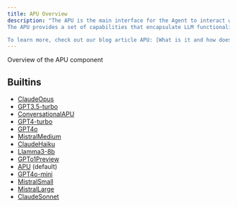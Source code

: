 ```yaml
---
title: APU Overview
description: "The APU is the main interface for the Agent to interact with the LLM.
The APU provides a set of capabilities that encapsulate LLM functionality and creates a clear separation between business logic and the underlying LLM implementation.

To learn more, check out our blog article APU: [What is it and how does it work?](https://www.eidolonai.com/what_is_apu/)."
---
```

Overview of the APU component
## Builtins
* [ClaudeOpus](/docs/components/claudeopus/claudeopus/)
* [GPT3.5-turbo](/docs/components/gpt3_5-turbo/gpt3_5-turbo/)
* [ConversationalAPU](/docs/components/conversationalapu/conversationalapu/)
* [GPT4-turbo](/docs/components/gpt4-turbo/gpt4-turbo/)
* [GPT4o](/docs/components/gpt4o/gpt4o/)
* [MistralMedium](/docs/components/mistralmedium/mistralmedium/)
* [ClaudeHaiku](/docs/components/claudehaiku/claudehaiku/)
* [Llamma3-8b](/docs/components/llamma3-8b/llamma3-8b/)
* [GPTo1Preview](/docs/components/gpto1preview/gpto1preview/)
* [APU](/docs/components/apu/apu/) (default)
* [GPT4o-mini](/docs/components/gpt4o-mini/gpt4o-mini/)
* [MistralSmall](/docs/components/mistralsmall/mistralsmall/)
* [MistralLarge](/docs/components/mistrallarge/mistrallarge/)
* [ClaudeSonnet](/docs/components/claudesonnet/claudesonnet/)
